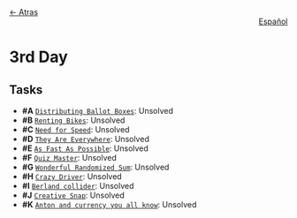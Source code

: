 <div align="left">
  <a href="../README.md">← Atras</a>
</div>
<div align="right">
  <a href="README-es.md">Español</a>
</div>

# 3rd Day

## Tasks

- **#A** [`Distributing Ballot Boxes`](A%20-%20Distributing%20Ballot%20Boxes/A.pdf): Unsolved
- **#B** [`Renting Bikes`](B%20-%20Renting%20Bikes/B.pdf): Unsolved
- **#C** [`Need for Speed`](C%20-%20Need%20for%20Speed/C.pdf): Unsolved
- **#D** [`They Are Everywhere`](D%20-%20They%20Are%20Everywhere/D.pdf): Unsolved
- **#E** [`As Fast As Possible`](E%20-%20As%20Fast%20As%20Possible/E.pdf): Unsolved
- **#F** [`Quiz Master`](F%20-%20Quiz%20Master/F.pdf): Unsolved
- **#G** [`Wonderful Randomized Sum`](G%20-%20Wonderful%20Randomized%20Sum/G.pdf): Unsolved
- **#H** [`Crazy Driver`](H%20-%20Crazy%20Driver/H.pdf): Unsolved
- **#I** [`Berland collider`](I%20-%20Berland%20collider/I.pdf): Unsolved
- **#J** [`Creative Snap`](J%20-%20Creative%20Snap/J.pdf): Unsolved
- **#K** [`Anton and currency you all know`](K%20-%20Anton%20and%20currency%20you%20all%20know/K.pdf): Unsolved